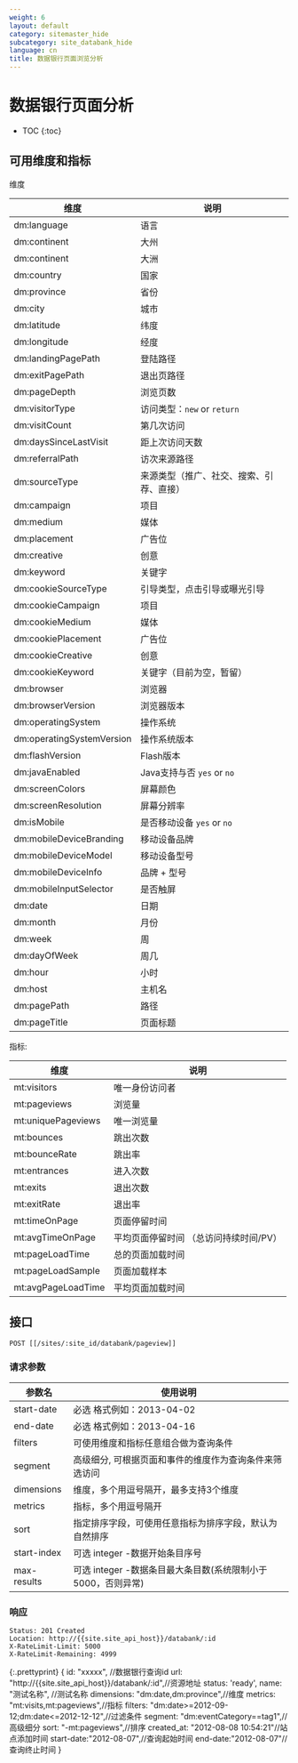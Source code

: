 ```yaml
---
weight: 6
layout: default
category: sitemaster_hide
subcategory: site_databank_hide
language: cn
title: 数据银行页面浏览分析
---
```


# 数据银行页面分析

* TOC
{:toc}


## 可用维度和指标

维度

| 维度                      | 说明                                     |
|---------------------------|------------------------------------------|
| dm:language               | 语言                                     |
| dm:continent              | 大州                                     |
| dm:continent              | 大洲                                     |
| dm:country                | 国家                                     |
| dm:province               | 省份                                     |
| dm:city                   | 城市                                     |
| dm:latitude               | 纬度                                     |
| dm:longitude              | 经度                                     |
| dm:landingPagePath        | 登陆路径                                 |
| dm:exitPagePath           | 退出页路径                               |
| dm:pageDepth              | 浏览页数                                 |
| dm:visitorType            | 访问类型：`new` or `return`              |
| dm:visitCount             | 第几次访问                               |
| dm:daysSinceLastVisit     | 距上次访问天数                           |
| dm:referralPath           | 访次来源路径                             |
| dm:sourceType             | 来源类型（推广、社交、搜索、引荐、直接） |
| dm:campaign               | 项目                                     |
| dm:medium                 | 媒体                                     |
| dm:placement              | 广告位                                   |
| dm:creative               | 创意                                     |
| dm:keyword                | 关键字                                   |
| dm:cookieSourceType       | 引导类型，点击引导或曝光引导             |
| dm:cookieCampaign         | 项目                                     |
| dm:cookieMedium           | 媒体                                     |
| dm:cookiePlacement        | 广告位                                   |
| dm:cookieCreative         | 创意                                     |
| dm:cookieKeyword          | 关键字（目前为空，暂留）                 |
| dm:browser                | 浏览器                                   |
| dm:browserVersion         | 浏览器版本                               |
| dm:operatingSystem        | 操作系统                                 |
| dm:operatingSystemVersion | 操作系统版本                             |
| dm:flashVersion           | Flash版本                                |
| dm:javaEnabled            | Java支持与否 `yes` or `no`               |
| dm:screenColors           | 屏幕颜色                                 |
| dm:screenResolution       | 屏幕分辨率                               |
| dm:isMobile               | 是否移动设备 `yes` or `no`               |
| dm:mobileDeviceBranding   | 移动设备品牌                             |
| dm:mobileDeviceModel      | 移动设备型号                             |
| dm:mobileDeviceInfo       | 品牌 + 型号                              |
| dm:mobileInputSelector    | 是否触屏                                 |
| dm:date                   | 日期                                     |
| dm:month                  | 月份                                     |
| dm:week                   | 周                                       |
| dm:dayOfWeek              | 周几                                     |
| dm:hour                   | 小时                                     |
| dm:host                   | 主机名                                   |
| dm:pagePath               | 路径                                     |
| dm:pageTitle              | 页面标题                                 |


指标:

| 维度               | 说明                                   |
|--------------------|----------------------------------------|
| mt:visitors        | 唯一身份访问者                         |
| mt:pageviews       | 浏览量                                 |
| mt:uniquePageviews | 唯一浏览量                             |
| mt:bounces         | 跳出次数                               |
| mt:bounceRate      | 跳出率                                 |
| mt:entrances       | 进入次数                               |
| mt:exits           | 退出次数                               |
| mt:exitRate        | 退出率                                 |
| mt:timeOnPage      | 页面停留时间                           |
| mt:avgTimeOnPage   | 平均页面停留时间 （总访问持续时间/PV） |
| mt:pageLoadTime    | 总的页面加载时间                       |
| mt:pageLoadSample  | 页面加载样本                           |
| mt:avgPageLoadTime | 平均页面加载时间                       |

## 接口

    POST [[/sites/:site_id/databank/pageview]]

### 请求参数


| 参数名      | 使用说明                                                     |
|-------------|--------------------------------------------------------------|
| start-date  |必选 格式例如：2013-04-02|
| end-date    |必选 格式例如：2013-04-16|
| filters     | 可使用维度和指标任意组合做为查询条件                         |
| segment     | 高级细分, 可根据页面和事件的维度作为查询条件来筛选访问                 |
| dimensions  | 维度，多个用逗号隔开，最多支持3个维度                        |
| metrics     | 指标，多个用逗号隔开                                         |
| sort        | 指定排序字段，可使用任意指标为排序字段，默认为自然排序       |
| start-index | 可选 integer -数据开始条目序号                               |
| max-results | 可选 integer -数据条目最大条目数(系统限制小于5000，否则异常) |

### 响应

    Status: 201 Created
    Location: http://{{site.site_api_host}}/databank/:id
    X-RateLimit-Limit: 5000
    X-RateLimit-Remaining: 4999

{:.prettyprint}
    {
        id: "xxxxx", //数据银行查询id
        url: "http://{{site.site_api_host}}/databank/:id",//资源地址
        status: 'ready',
        name: "测试名称", //测试名称
        dimensions: "dm:date,dm:province",//维度
        metrics: "mt:visits,mt:pageviews",//指标
        filters: "dm:date>=2012-09-12;dm:date<=2012-12-12",//过滤条件
        segment: "dm:eventCategory==tag1",//高级细分
        sort: "-mt:pageviews",//排序
        created_at: "2012-08-08 10:54:21"//站点添加时间
        start-date:"2012-08-07",//查询起始时间
        end-date:"2012-08-07"//查询终止时间
    }
